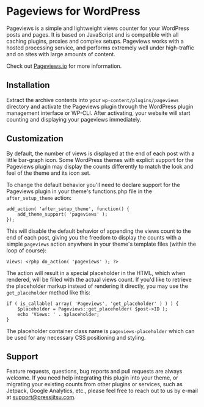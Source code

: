 # Pageviews for WordPress

Pageviews is a simple and lightweight views counter for your WordPress posts and pages. It is based on JavaScript and is compatible with all caching plugins, proxies and complex setups. Pageviews works with a hosted processing service, and performs extremely well under high-traffic and on sites with large amounts of content.

Check out [Pageviews.io](https://pageviews.io) for more information.

## Installation

Extract the archive contents into your `wp-content/plugins/pageviews` directory and activate the Pageviews plugin through the WordPress plugin management interface or WP-CLI. After activating, your website will start counting and displaying your pageviews immediately.

## Customization

By default, the number of views is displayed at the end of each post with a little bar-graph icon. Some WordPress themes with explicit support for the Pageviews plugin may display the counts differently to match the look and feel of the theme and its icon set.

To change the default behavior you'll need to declare support for the Pageviews plugin in your theme's functions.php file in the `after_setup_theme` action:

    add_action( 'after_setup_theme', function() {
        add_theme_support( 'pageviews' );
    });

This will disable the default behavior of appending the views count to the end of each post, giving you the freedom to display the counts with a simple `pageviews` action anywhere in your theme's template files (within the loop of course):

    Views: <?php do_action( 'pageviews' ); ?>
  
The action will result in a special placeholder in the HTML, which when rendered, will be filled with the actual views count. If you'd like to retrieve the placeholder markup instead of rendering it directly, you may use the `get_placeholder` method like this:

    if ( is_callable( array( 'Pageviews', 'get_placeholder' ) ) ) {
    	$placeholder = Pageviews::get_placeholder( $post->ID );
    	echo 'Views: ' . $placeholder;
    }

The placeholder container class name is `pageviews-placeholder` which can be used for any necessary CSS positioning and styling.

## Support

Feature requests, questions, bug reports and pull requests are always welcome. If you need help integrating this plugin into your theme, or migrating your existing counts from other plugins or services, such as Jetpack, Google Analytics, etc., please feel free to reach out to us by e-mail at support@pressjitsu.com.
